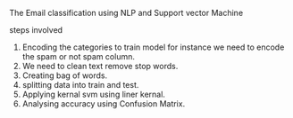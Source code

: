 
The Email classification using NLP and Support vector Machine

steps involved 

1. Encoding the categories to train model for instance we need to encode the spam or not spam column.
2. We need to clean text remove stop words.
3. Creating bag of words.
4. splitting data into train and test.
5. Applying kernal svm using liner kernal.
6. Analysing accuracy using Confusion Matrix.
